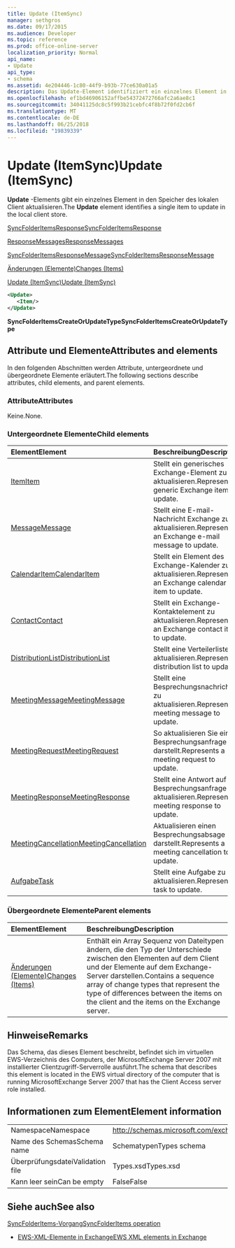 ```yaml
---
title: Update (ItemSync)
manager: sethgros
ms.date: 09/17/2015
ms.audience: Developer
ms.topic: reference
ms.prod: office-online-server
localization_priority: Normal
api_name:
- Update
api_type:
- schema
ms.assetid: 4e204446-1c80-44f9-b93b-77ce630a01a5
description: Das Update-Element identifiziert ein einzelnes Element in den Speicher des lokalen Client aktualisieren.
ms.openlocfilehash: ef1bd46906152affbe54372472766afc2a6ae8c1
ms.sourcegitcommit: 34041125dc8c5f993b21cebfc4f8b72f0fd2cb6f
ms.translationtype: MT
ms.contentlocale: de-DE
ms.lasthandoff: 06/25/2018
ms.locfileid: "19839339"
---
```

# <a name="update-itemsync"></a><span data-ttu-id="44b1d-103">Update (ItemSync)</span><span class="sxs-lookup"><span data-stu-id="44b1d-103">Update (ItemSync)</span></span>

<span data-ttu-id="44b1d-104">**Update** -Elements gibt ein einzelnes Element in den Speicher des lokalen Client aktualisieren.</span><span class="sxs-lookup"><span data-stu-id="44b1d-104">The **Update** element identifies a single item to update in the local client store.</span></span> 
  
[<span data-ttu-id="44b1d-105">SyncFolderItemsResponse</span><span class="sxs-lookup"><span data-stu-id="44b1d-105">SyncFolderItemsResponse</span></span>](syncfolderitemsresponse.md)
  
[<span data-ttu-id="44b1d-106">ResponseMessages</span><span class="sxs-lookup"><span data-stu-id="44b1d-106">ResponseMessages</span></span>](responsemessages.md)
  
[<span data-ttu-id="44b1d-107">SyncFolderItemsResponseMessage</span><span class="sxs-lookup"><span data-stu-id="44b1d-107">SyncFolderItemsResponseMessage</span></span>](syncfolderitemsresponsemessage.md)
  
[<span data-ttu-id="44b1d-108">Änderungen (Elemente)</span><span class="sxs-lookup"><span data-stu-id="44b1d-108">Changes (Items)</span></span>](changes-items.md)
  
[<span data-ttu-id="44b1d-109">Update (ItemSync)</span><span class="sxs-lookup"><span data-stu-id="44b1d-109">Update (ItemSync)</span></span>](update-itemsync.md)
  
```xml
<Update>
   <Item/>
</Update>
```

 <span data-ttu-id="44b1d-110">**SyncFolderItemsCreateOrUpdateType**</span><span class="sxs-lookup"><span data-stu-id="44b1d-110">**SyncFolderItemsCreateOrUpdateType**</span></span>
## <a name="attributes-and-elements"></a><span data-ttu-id="44b1d-111">Attribute und Elemente</span><span class="sxs-lookup"><span data-stu-id="44b1d-111">Attributes and elements</span></span>

<span data-ttu-id="44b1d-112">In den folgenden Abschnitten werden Attribute, untergeordnete und übergeordnete Elemente erläutert.</span><span class="sxs-lookup"><span data-stu-id="44b1d-112">The following sections describe attributes, child elements, and parent elements.</span></span>
  
### <a name="attributes"></a><span data-ttu-id="44b1d-113">Attribute</span><span class="sxs-lookup"><span data-stu-id="44b1d-113">Attributes</span></span>

<span data-ttu-id="44b1d-114">Keine.</span><span class="sxs-lookup"><span data-stu-id="44b1d-114">None.</span></span>
  
### <a name="child-elements"></a><span data-ttu-id="44b1d-115">Untergeordnete Elemente</span><span class="sxs-lookup"><span data-stu-id="44b1d-115">Child elements</span></span>

|<span data-ttu-id="44b1d-116">**Element**</span><span class="sxs-lookup"><span data-stu-id="44b1d-116">**Element**</span></span>|<span data-ttu-id="44b1d-117">**Beschreibung**</span><span class="sxs-lookup"><span data-stu-id="44b1d-117">**Description**</span></span>|
|:-----|:-----|
|[<span data-ttu-id="44b1d-118">Item</span><span class="sxs-lookup"><span data-stu-id="44b1d-118">Item</span></span>](item.md) <br/> |<span data-ttu-id="44b1d-119">Stellt ein generisches Exchange-Element zu aktualisieren.</span><span class="sxs-lookup"><span data-stu-id="44b1d-119">Represents a generic Exchange item to update.</span></span>  <br/> |
|[<span data-ttu-id="44b1d-120">Message</span><span class="sxs-lookup"><span data-stu-id="44b1d-120">Message</span></span>](message-ex15websvcsotherref.md) <br/> |<span data-ttu-id="44b1d-121">Stellt eine E-mail-Nachricht Exchange zu aktualisieren.</span><span class="sxs-lookup"><span data-stu-id="44b1d-121">Represents an Exchange e-mail message to update.</span></span>  <br/> |
|[<span data-ttu-id="44b1d-122">CalendarItem</span><span class="sxs-lookup"><span data-stu-id="44b1d-122">CalendarItem</span></span>](calendaritem.md) <br/> |<span data-ttu-id="44b1d-123">Stellt ein Element des Exchange-Kalender zu aktualisieren.</span><span class="sxs-lookup"><span data-stu-id="44b1d-123">Represents an Exchange calendar item to update.</span></span>  <br/> |
|[<span data-ttu-id="44b1d-124">Contact</span><span class="sxs-lookup"><span data-stu-id="44b1d-124">Contact</span></span>](contact.md) <br/> |<span data-ttu-id="44b1d-125">Stellt ein Exchange-Kontaktelement zu aktualisieren.</span><span class="sxs-lookup"><span data-stu-id="44b1d-125">Represents an Exchange contact item to update.</span></span>  <br/> |
|[<span data-ttu-id="44b1d-126">DistributionList</span><span class="sxs-lookup"><span data-stu-id="44b1d-126">DistributionList</span></span>](distributionlist.md) <br/> |<span data-ttu-id="44b1d-127">Stellt eine Verteilerliste aktualisieren.</span><span class="sxs-lookup"><span data-stu-id="44b1d-127">Represents a distribution list to update.</span></span>  <br/> |
|[<span data-ttu-id="44b1d-128">MeetingMessage</span><span class="sxs-lookup"><span data-stu-id="44b1d-128">MeetingMessage</span></span>](meetingmessage.md) <br/> |<span data-ttu-id="44b1d-129">Stellt eine Besprechungsnachricht zu aktualisieren.</span><span class="sxs-lookup"><span data-stu-id="44b1d-129">Represents a meeting message to update.</span></span>  <br/> |
|[<span data-ttu-id="44b1d-130">MeetingRequest</span><span class="sxs-lookup"><span data-stu-id="44b1d-130">MeetingRequest</span></span>](meetingrequest.md) <br/> |<span data-ttu-id="44b1d-131">So aktualisieren Sie eine Besprechungsanfrage darstellt.</span><span class="sxs-lookup"><span data-stu-id="44b1d-131">Represents a meeting request to update.</span></span>  <br/> |
|[<span data-ttu-id="44b1d-132">MeetingResponse</span><span class="sxs-lookup"><span data-stu-id="44b1d-132">MeetingResponse</span></span>](meetingresponse.md) <br/> |<span data-ttu-id="44b1d-133">Stellt eine Antwort auf Besprechungsanfrage aktualisieren.</span><span class="sxs-lookup"><span data-stu-id="44b1d-133">Represents a meeting response to update.</span></span>  <br/> |
|[<span data-ttu-id="44b1d-134">MeetingCancellation</span><span class="sxs-lookup"><span data-stu-id="44b1d-134">MeetingCancellation</span></span>](meetingcancellation.md) <br/> |<span data-ttu-id="44b1d-135">Aktualisieren einen Besprechungsabsage darstellt.</span><span class="sxs-lookup"><span data-stu-id="44b1d-135">Represents a meeting cancellation to update.</span></span>  <br/> |
|[<span data-ttu-id="44b1d-136">Aufgabe</span><span class="sxs-lookup"><span data-stu-id="44b1d-136">Task</span></span>](task.md) <br/> |<span data-ttu-id="44b1d-137">Stellt eine Aufgabe zu aktualisieren.</span><span class="sxs-lookup"><span data-stu-id="44b1d-137">Represents a task to update.</span></span>  <br/> |
   
### <a name="parent-elements"></a><span data-ttu-id="44b1d-138">Übergeordnete Elemente</span><span class="sxs-lookup"><span data-stu-id="44b1d-138">Parent elements</span></span>

|<span data-ttu-id="44b1d-139">**Element**</span><span class="sxs-lookup"><span data-stu-id="44b1d-139">**Element**</span></span>|<span data-ttu-id="44b1d-140">**Beschreibung**</span><span class="sxs-lookup"><span data-stu-id="44b1d-140">**Description**</span></span>|
|:-----|:-----|
|[<span data-ttu-id="44b1d-141">Änderungen (Elemente)</span><span class="sxs-lookup"><span data-stu-id="44b1d-141">Changes (Items)</span></span>](changes-items.md) <br/> |<span data-ttu-id="44b1d-142">Enthält ein Array Sequenz von Dateitypen ändern, die den Typ der Unterschiede zwischen den Elementen auf dem Client und der Elemente auf dem Exchange-Server darstellen.</span><span class="sxs-lookup"><span data-stu-id="44b1d-142">Contains a sequence array of change types that represent the type of differences between the items on the client and the items on the Exchange server.</span></span>  <br/> |
   
## <a name="remarks"></a><span data-ttu-id="44b1d-143">Hinweise</span><span class="sxs-lookup"><span data-stu-id="44b1d-143">Remarks</span></span>

<span data-ttu-id="44b1d-144">Das Schema, das dieses Element beschreibt, befindet sich im virtuellen EWS-Verzeichnis des Computers, der MicrosoftExchange Server 2007 mit installierter Clientzugriff-Serverrolle ausführt.</span><span class="sxs-lookup"><span data-stu-id="44b1d-144">The schema that describes this element is located in the EWS virtual directory of the computer that is running MicrosoftExchange Server 2007 that has the Client Access server role installed.</span></span>
  
## <a name="element-information"></a><span data-ttu-id="44b1d-145">Informationen zum Element</span><span class="sxs-lookup"><span data-stu-id="44b1d-145">Element information</span></span>

|||
|:-----|:-----|
|<span data-ttu-id="44b1d-146">Namespace</span><span class="sxs-lookup"><span data-stu-id="44b1d-146">Namespace</span></span>  <br/> |http://schemas.microsoft.com/exchange/services/2006/types  <br/> |
|<span data-ttu-id="44b1d-147">Name des Schemas</span><span class="sxs-lookup"><span data-stu-id="44b1d-147">Schema name</span></span>  <br/> |<span data-ttu-id="44b1d-148">Schematypen</span><span class="sxs-lookup"><span data-stu-id="44b1d-148">Types schema</span></span>  <br/> |
|<span data-ttu-id="44b1d-149">Überprüfungsdatei</span><span class="sxs-lookup"><span data-stu-id="44b1d-149">Validation file</span></span>  <br/> |<span data-ttu-id="44b1d-150">Types.xsd</span><span class="sxs-lookup"><span data-stu-id="44b1d-150">Types.xsd</span></span>  <br/> |
|<span data-ttu-id="44b1d-151">Kann leer sein</span><span class="sxs-lookup"><span data-stu-id="44b1d-151">Can be empty</span></span>  <br/> |<span data-ttu-id="44b1d-152">False</span><span class="sxs-lookup"><span data-stu-id="44b1d-152">False</span></span>  <br/> |
   
## <a name="see-also"></a><span data-ttu-id="44b1d-153">Siehe auch</span><span class="sxs-lookup"><span data-stu-id="44b1d-153">See also</span></span>



[<span data-ttu-id="44b1d-154">SyncFolderItems-Vorgang</span><span class="sxs-lookup"><span data-stu-id="44b1d-154">SyncFolderItems operation</span></span>](syncfolderitems-operation.md)


- [<span data-ttu-id="44b1d-155">EWS-XML-Elemente in Exchange</span><span class="sxs-lookup"><span data-stu-id="44b1d-155">EWS XML elements in Exchange</span></span>](ews-xml-elements-in-exchange.md)

